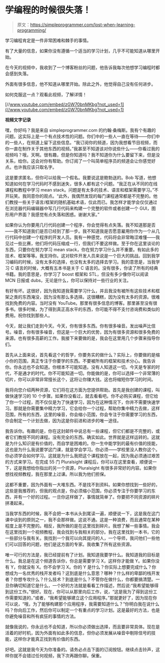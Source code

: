 # 学编程的时候很失落！

> 原文：<https://simpleprogrammer.com/lost-when-learning-programming/>

学习编程肯定是一件非常困难和棘手的事情。

有了大量的信息，如果你没有遵循一个适当的学习计划，几乎不可能知道从哪里开始。

在今天的视频中，我收到了一个博客粉丝的问题，他告诉我每次他想学习编程时都会感到失落。

外面有很多信息，他不知道从哪里开始。除此之外，他觉得自己没有任何进步。

如何克服这一点？观看此视频，了解详情！

[//www.youtube.com/embed/zGW70bnMKbg?not_used=1](//www.youtube.com/embed/zGW70bnMKbg?not_used=1)

**视频文字记录**

嘿，你好吗？我是来自 simpleprogrammer.com 的约翰·桑梅斯。我有个有趣的问题。这实际上是一个有点技术性的问题。你们中的一些人一直在等待——你们中的一些人，在频道上留下这些信息。“我订阅你的频道，因为我想看节目视频，而你一直在制作关于其他东西的视频。”我甚至不知道该对你说些什么——你看过我的视频吗？哦，天啊。很有趣，但是你知道吗？我不知道你为什么要留下来，但是没关系，给你。这会对你有帮助。你订阅了一个叫简单程序员的频道会让你感觉好点。也许我应该只取名字。

这是要求匿名，但你可以给我一个假名。我要说这是鲍勃送的。Bob 写道，他想知道如何在学习代码时不感到迷失，很多人都有这个问题。“我正在从不同的在线课程和教程中学习 mean stack。问题是有太多的技术、语言和框架需要学习。”不开玩笑。我同意你的观点。“此外，我偶然发现的每门课程通常都是不完整的。他们教授一些关于语言/框架的随机基础术语，仅此而已。我怎样才能学会仅仅通过在浏览器代码编辑器中写几行代码来构建一个完整的软件或者创建一个 GUI，图形用户界面？我感觉有点失落和困惑。谢谢大家。”

如果你认为你要用几行代码创建一个程序，你会觉得有点失落。我不知道那是否——我不知道我们是否已经到了那一步。我不知道我是否愿意雇用你作为一个从几行代码中创建一个程序的开发人员。我有一种感觉，代码将会非常晦涩难懂——我见过一些比赛，他们将代码压缩成一行，但我们不要这样做。至于你在这里谈论的东西，只要你在努力学习 mean stack，你在努力学习什么并不重要。有如此多的技术、框架等等。我支持你。这对软件开发人员来说是一个巨大的挑战。回到我学习编码的时候，没有太多的选择，也没有太多的选择去学习。我的意思是，当我学习 C 语言的时候，大概有五本书是关于 C 语言的。没有很多，你读了所有的经典书籍。我的意思是，你学习了 boost 框架和 STL，但没有多少像你可以阅读 MCN 日报或 dubs，无论是什么，你可以保持对一些行业的关注。

有好有坏。这很好，因为我知道我需要学习什么，并且我没有被所有这些技术和框架之类的东西淹没，因为没有那么多选择。这很糟糕，因为没有太多的资源。很难找到免费的内容。当时没有 YouTube。那里有很多信息的博客。那里甚至没有很多书。很多时候，为了得到真正高水平的东西，你可能不得不支付咨询费和类似的费用。祝你找到那些人。

今天，就让我们走到今天。今天，你有很多东西。你有很多噪音。发出噪声比信号。噪音，你有很多噪音，但这是一个巨大的优势，因为有很多资源和很多免费的来源。也有很多高薪的工作。我接下来要做的是，我会在这里用几个步骤来指导你们。

首先从上面来说，首先看这个的哲学，你要务实的做什么？实际上，你要做的是缩小你的范围，真正专注于你要学的东西。不要被所有的框架和技术分心。我告诉你。你永远也不会知道。你根本不可能知道。没有人知道这一切。今天是专家的时代，不是通才的时代。你不可能知道一切。你能做的是，你可以选择一个非常薄的切片，你可以非常非常擅长这个，这将让你赚大钱。这也将缩短你学习的时间。

我将向您介绍两种资源，它们将在这方面为您提供帮助。首先是我创建的课程，叫做快速学习的 10 个步骤。如果你没看过，就去看看吧。你不必购买课程，但它给了你一个过程，而不仅仅是为了快速学习，因为在这种情况下，你并不需要快速学习。那就是你需要集中精力学习，它会给你一个过程，帮助你集中精力去做，这样范围，所有的东西，这里的噪音，你会缩小范围，你会专注于你需要学习的东西，你会制定一个计划去做，因为这是你前进和进步的唯一途径。

我告诉你。有趣的是，你在这封邮件中说总有一些课程，但它们都是不完整的，或者它们教授不同的课程。没有完全的东西。确实如此。世界就是这样运转的。这就是为什么知识是有价值的，而自学是困难的。你一生中能学到的最有价值的技能，这也是为什么我说要学这门课，就是学会学习。你必须——学校里没人教你这个。你必须学会如何学习。这就是为什么我把这个课程放在一起，因为我必须通过艰苦的方式来学习。在完成 55 门 Pluralsight 课程后，你可以在这里查看，顺便说一下，这是我想给你指出的另一个资源，Pluralsight 有很多非常好的内容。如果你想找视频教程，我在那里上过课。所以我为他们担保。

这都不重要，因为外面有一大堆东西。不是找不到资料。如果你想找到一些好的，这些是我推荐的，但我的观点是，你必须缩小范围，你必须专注于你要学习的东西，并有一个好的过程。一旦你这样做了，事情就简单了。你要把不同资源的碎片拼凑起来。

当我学东西的时候，我不会把一本书从头到尾读一遍，顺便说一下，这是我在这门课中谈到的原则之一，我不会那样做。这说不通。这是一种浪费，而且通常在某种程度上是不完整的。相反，我所做的是在这里找到碎片。我想了解一些事情。我会在这里找到一个视频教程，我会找到与我相关的部分。我在这里找到一本书，它的一些部分与我有关。我找到一个我可以向其提问的人，一个导师，我问他们一些他们可以回答的问题，他们是这方面的专家。我收集了所有这些资源。

唯一可行的方法是，我已经提前有了计划。我知道我要学什么。我知道我的目标是什么。我总是在这个频道告诉你，你总是需要学习 X，这样你才能做 Y。如果你没有 Y，你就没有 X。你不会学习 X。你的 Y 是什么？你实际上想要完成什么？你想成为一名优秀的栈开发者吗？这到底是什么意思？哪种？什么样的卑鄙的栈开发者？你想专攻什么？什么技术？到底是什么？不管你在做什么，你都要搞清楚。一旦你确切知道它是什么，一个好的方法就是看看工作描述，然后说:“我希望能够得到这份工作。”很好。现在，你可以从那里向后工作，说，“这是我为了得到这份工作需要知道的，”或者，“我希望能够建立这个应用程序。”那就更好了，因为现在你可以说，“哦，为了能够构建那个应用程序，我需要知道什么？”你明白我在说什么吗？你向后工作，然后你可以制定一个有重点的学习计划。这是最好的方法，也是你避免噪音和所有疯狂的事情的方法。

就像我说的，你永远也不会知道，所以你必须做出选择，而且要非常具体。现在是活着的好时机，因为外面有如此多的信息，但你必须发展从噪音中剔除信号的技能，这样你才能真正找到有价值的东西。

好吧。这就是我今天为你准备的。请务必点击下面的订阅按钮。继续点击铃声，这样你就不会错过任何视频，我下次再跟你聊。保重。